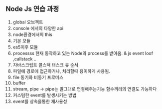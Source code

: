 ## Node Js 연습 과정

1. global 오브젝트
2. console 에서의 다양한 api
3. node환경에서의 this
4. 기본 모듈
5. es5이후 모듈
6. processss 현재 동작하고 있는 Node의 process를 받아옴. & js event loof ,callstack ..
7. 자바스크립트 콜스택 태스크 큐 순서
8. 파일에 경로에 접근하거나, 처리할때 용이하게 사용됨.
9. file 동기와 비동기 프로미스
10. buffer
11. stream, pipe -> pipe는 말그대로 연결해주는기능 함수끼리의 연결도 가능하다
12. 커스텀한 event를 발생시키는 방법
13. event를 상속을통한 재사용성
